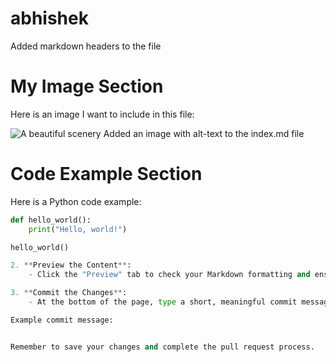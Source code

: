 # abhishek 
Added markdown headers to the file
# My Image Section

Here is an image I want to include in this file:

![A beautiful scenery](https://example.com/"C:\Users\abhis\Downloads\wp4511378.jpg")
Added an image with alt-text to the index.md file
# Code Example Section

Here is a Python code example:

```python
def hello_world():
    print("Hello, world!")

hello_world()

2. **Preview the Content**:
    - Click the "Preview" tab to check your Markdown formatting and ensure the code block is displayed correctly.

3. **Commit the Changes**:
    - At the bottom of the page, type a short, meaningful commit message describing the change you made to the file. For example: `Added a Python code example to the index.md file`.

Example commit message:


Remember to save your changes and complete the pull request process.


